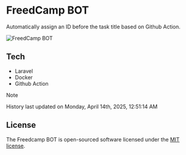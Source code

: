 # FreedCamp BOT

Automatically assign an ID before the task title based on Github Action.

![FreedCamp BOT](https://repository-images.githubusercontent.com/737932867/7d34798b-2680-471c-b089-a78a718d3d6a)

## Tech

- Laravel
- Docker
- Github Action

> [!NOTE]  
> History last updated on Monday, April 14th, 2025, 12:51:14 AM

## License

The Freedcamp BOT is open-sourced software licensed under the [MIT license](https://opensource.org/licenses/MIT).
